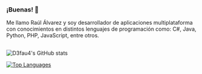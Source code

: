 ### ¡Buenas! 👋

Me llamo Raúl Álvarez y soy desarrollador de aplicaciones multiplataforma con conocimientos en distintos lenguajes de programación como: C#, Java, Python, PHP, JavaScript, entre otros.

##

![D3fau4's GitHub stats](https://github-readme-stats.vercel.app/api?username=d3fau4&count_private=true&show_icons=true&theme=radical)

[![Top Languages](https://github-readme-stats.vercel.app/api/top-langs/?username=d3fau4&layout=compact&theme=radical)](https://github.com/DarkMatterCore)
<!--
**D3fau4/D3fau4** is a ✨ _special_ ✨ repository because its `README.md` (this file) appears on your GitHub profile.

Here are some ideas to get you started:

- 🔭 I’m currently working on ...
- 🌱 I’m currently learning ...
- 👯 I’m looking to collaborate on ...
- 🤔 I’m looking for help with ...
- 💬 Ask me about ...
- 📫 How to reach me: ...
- 😄 Pronouns: ...
- ⚡ Fun fact: ...
-->
